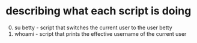 # describing what each script is doing
0. su betty - script that switches the current user to the user betty
1. whoami - script that prints the effective username of the current user 
